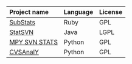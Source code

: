 | **Project name** | **Language** | **License** |
|:-----------------|:-------------|:------------|
| [SubStats](http://www.molgard.eu/substats/) | Ruby         | GPL         |
| [StatSVN](http://www.statsvn.org/) | Java         | LGPL        |
| [MPY SVN STATS](http://mpy-svn-stats.berlios.de/) | Python       | GPL         |
| [CVSAnalY](http://cvsanaly.tigris.org/) | Python       | GPL         |
